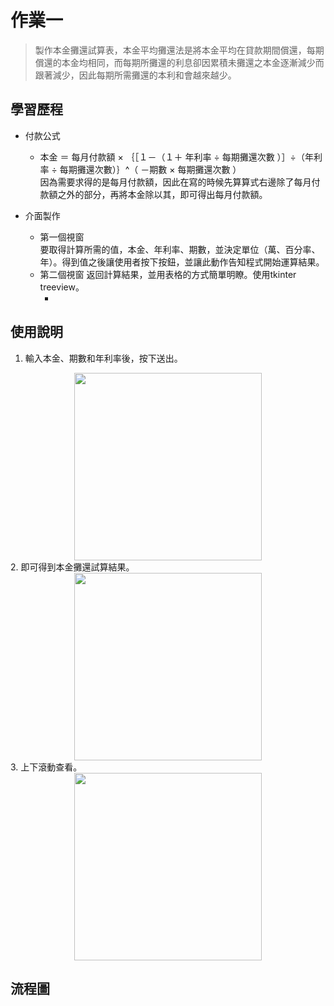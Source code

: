 # 作業一
>製作本金攤還試算表，本金平均攤還法是將本金平均在貸款期間償還，每期償還的本金均相同，而每期所攤還的利息卻因累積未攤還之本金逐漸減少而跟著減少，因此每期所需攤還的本利和會越來越少。
    

## 學習歷程

* 付款公式  
  * 本金 ＝ 每月付款額 × ｛［１－（１＋ 年利率 ÷ 每期攤還次數 ）］÷（年利率 ÷ 每期攤還次數）｝^（ －期數 × 每期攤還次數 ）  
    因為需要求得的是每月付款額，因此在寫的時候先算算式右邊除了每月付款額之外的部分，再將本金除以其，即可得出每月付款額。    
        
* 介面製作  
  * 第一個視窗  
    要取得計算所需的值，本金、年利率、期數，並決定單位（萬、百分率、年）。得到值之後讓使用者按下按鈕，並讓此動作告知程式開始運算結果。  
  * 第二個視窗
    返回計算結果，並用表格的方式簡單明瞭。使用tkinter treeview。
    * [參考資源]: https://blog.csdn.net/sinat_27382047/article/details/80161637  
         
## 使用說明 
  1. 輸入本金、期數和年利率後，按下送出。
<div align=center><img width="300" height="300" src="https://github.com/yanruchen36/Financial_Engineering-/blob/master/HW1/gui1.png"/></div>
  2. 即可得到本金攤還試算結果。  
  <div align=center><img width="300" height="300" src="https://github.com/yanruchen36/Financial_Engineering-/blob/master/HW1/gui2.png"/></div>
  3. 上下滾動查看。
  <div align=center><img width="300" height="300" src="https://github.com/yanruchen36/Financial_Engineering-/blob/master/HW1/gui3.png"/></div>  

## 流程圖
